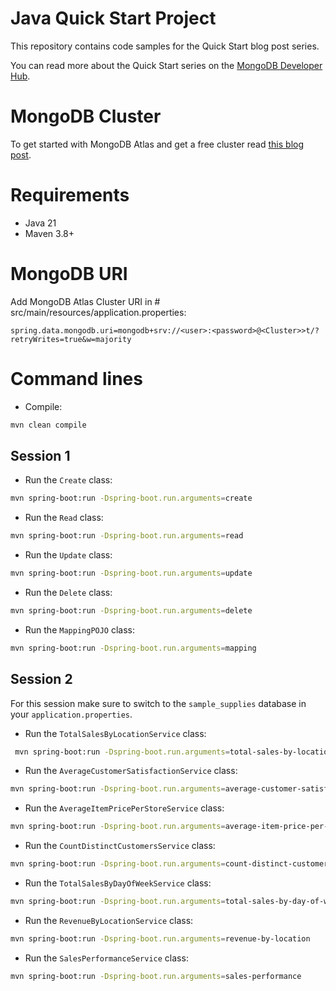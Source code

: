 # Java Quick Start Project

This repository contains code samples for the Quick Start blog post series.

You can read more about the Quick Start series on the [MongoDB Developer Hub](https://www.mongodb.com/developer/).


# MongoDB Cluster

To get started with MongoDB Atlas and get a free cluster read [this blog post](https://developer.mongodb.com/quickstart/free-atlas-cluster).

# Requirements

- Java 21
- Maven 3.8+

# MongoDB URI

Add MongoDB Atlas Cluster URI in # src/main/resources/application.properties:
```
spring.data.mongodb.uri=mongodb+srv://<user>:<password>@<Cluster>>t/?retryWrites=true&w=majority
```

# Command lines

- Compile: 

```sh
mvn clean compile
```

## Session 1

- Run the `Create` class:

```sh
mvn spring-boot:run -Dspring-boot.run.arguments=create
```

- Run the `Read` class:

```sh
mvn spring-boot:run -Dspring-boot.run.arguments=read
```

- Run the `Update` class:

```sh
mvn spring-boot:run -Dspring-boot.run.arguments=update
```

- Run the `Delete` class:

```sh
mvn spring-boot:run -Dspring-boot.run.arguments=delete
```

- Run the `MappingPOJO` class:

```sh
mvn spring-boot:run -Dspring-boot.run.arguments=mapping
```

## Session 2
For this session make sure to switch to the `sample_supplies` database in your `application.properties`.

- Run the `TotalSalesByLocationService` class:

```sh
 mvn spring-boot:run -Dspring-boot.run.arguments=total-sales-by-location
```

- Run the `AverageCustomerSatisfactionService` class:

```sh
mvn spring-boot:run -Dspring-boot.run.arguments=average-customer-satisfaction
```

- Run the `AverageItemPricePerStoreService` class:
```sh
mvn spring-boot:run -Dspring-boot.run.arguments=average-item-price-per-store
```

- Run the `CountDistinctCustomersService` class:

```sh
mvn spring-boot:run -Dspring-boot.run.arguments=count-distinct-customers
```

- Run the `TotalSalesByDayOfWeekService` class:
```sh
mvn spring-boot:run -Dspring-boot.run.arguments=total-sales-by-day-of-week
```

- Run the `RevenueByLocationService` class:
```sh
mvn spring-boot:run -Dspring-boot.run.arguments=revenue-by-location
```

- Run the `SalesPerformanceService` class:
```sh
mvn spring-boot:run -Dspring-boot.run.arguments=sales-performance
```
